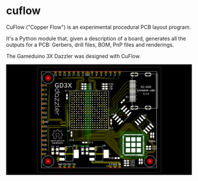 # cuflow

CuFlow ("Copper Flow") is an experimental procedural PCB layout program.

It's a Python module that, given a description of a board, generates all the outputs for a PCB: Gerbers, drill files, BOM, PnP files and renderings.

The Gameduino 3X Dazzler was designed with CuFlow.

![Image of Dazzler PCB](images/dazzler-pcb.png)
